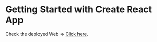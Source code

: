 # Getting Started with Create React App

Check the deployed Web => [Click here](https://glowing-chebakia-43d58c.netlify.app/).
